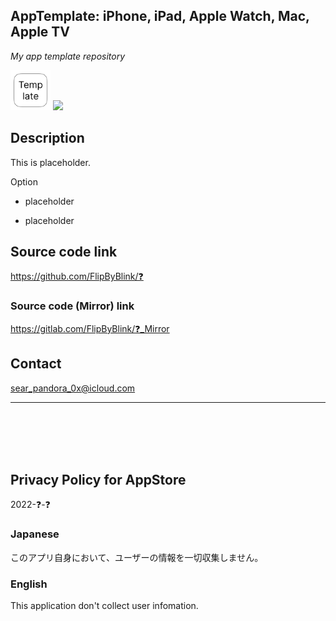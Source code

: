 AppTemplate: iPhone, iPad, Apple Watch, Mac, Apple TV
------------------------------------------------------
_My app template repository_

<img src="AppTemplate/Assets.xcassets/RoundedIcon.imageset/icon.png" width="64">

<a href="https://apps.apple.com/app/id❓" target="blank">
    <img src="https://developer.apple.com/assets/elements/badges/download-on-the-app-store.svg">
</a>


Description
------------
This is placeholder.


Option

- placeholder

- placeholder


Source code link
-----------------
https://github.com/FlipByBlink/❓

### Source code (Mirror) link
https://gitlab.com/FlipByBlink/❓_Mirror


Contact
--------
sear_pandora_0x@icloud.com


* * *

<br>
<br>
<br>
<br>


Privacy Policy for AppStore
---------------------------
2022-❓-❓

### Japanese
このアプリ自身において、ユーザーの情報を一切収集しません。

### English
This application don't collect user infomation.


<br>
<br>
<br>
<br>


<!-- URL "Support page for AppStore" -->
<!-- https://flipbyblink.github.io/❓/ -->
<!-- URL "Privacy Policy for AppStore" -->
<!-- https://flipbyblink.github.io/❓/#privacy-policy-for-appstore -->
